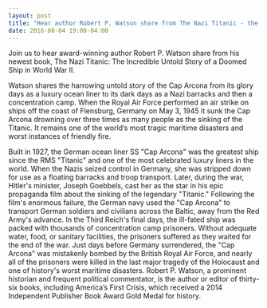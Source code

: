 ```yaml
---
layout: post
title: "Hear author Robert P. Watson share from The Nazi Titanic - the untold story"
date: 2016-08-04 19:00-04:00
---
```

Join us to hear award-winning author Robert P. Watson share from his newest book, The Nazi Titanic: The Incredible Untold Story of a Doomed Ship in World War II.

Watson shares the harrowing untold story of the Cap Arcona from its glory days as a luxury ocean liner to its dark days as a Nazi barracks and then a concentration camp. When the Royal Air Force performed an air strike on ships off the coast of Flensburg, Germany on May 3, 1945 it sunk the Cap Arcona drowning over three times as many people as the sinking of the Titanic. It remains one of the world’s most tragic maritime disasters and worst instances of friendly fire.

Built in 1927, the German ocean liner SS "Cap Arcona" was the greatest ship since the RMS "Titanic" and one of the most celebrated luxury liners in the world. When the Nazis seized control in Germany, she was stripped down for use as a floating barracks and troop transport. Later, during the war, Hitler's minister, Joseph Goebbels, cast her as the star in his epic propaganda film about the sinking of the legendary "Titanic."
Following the film's enormous failure, the German navy used the "Cap Arcona" to transport German soldiers and civilians across the Baltic, away from the Red Army's advance. In the Third Reich's final days, the ill-fated ship was packed with thousands of concentration camp prisoners. Without adequate water, food, or sanitary facilities, the prisoners suffered as they waited for the end of the war. Just days before Germany surrendered, the "Cap Arcona" was mistakenly bombed by the British Royal Air Force, and nearly all of the prisoners were killed in the last major tragedy of the Holocaust and one of history's worst maritime disasters. Robert P. Watson, a prominent historian and frequent political commentator, is the author or editor of thirty-six books, including America’s First Crisis, which received a 2014 Independent Publisher Book Award Gold Medal for history.
